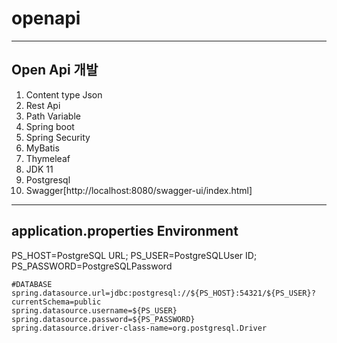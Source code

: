 # openapi
----

## Open Api 개발
  1. Content type Json
  2. Rest Api
  3. Path Variable
  4. Spring boot 
  5. Spring Security
  6. MyBatis
  7. Thymeleaf
  8. JDK 11
  9. Postgresql
 10. Swagger[http://localhost:8080/swagger-ui/index.html]
---------
## application.properties Environment
  PS_HOST=PostgreSQL URL;
  PS_USER=PostgreSQLUser ID;
  PS_PASSWORD=PostgreSQLPassword
  ```
  #DATABASE
  spring.datasource.url=jdbc:postgresql://${PS_HOST}:54321/${PS_USER}?currentSchema=public
  spring.datasource.username=${PS_USER}
  spring.datasource.password=${PS_PASSWORD}
  spring.datasource.driver-class-name=org.postgresql.Driver
  ```
